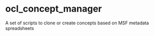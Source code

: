 # ocl_concept_manager
A set of scripts to clone or create concepts based on MSF metadata spreadsheets
